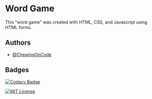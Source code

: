 <!-- @format -->

# Word Game

This "word game" was created with HTML, CSS, and Javascript using HTML forms.

## Authors

-   [@ChewingOnCode](https://www.github.com/ChewingOnCode)

## Badges

[![Codacy Badge](https://app.codacy.com/project/badge/Grade/8f66da169e9c4700a212b2ff628f3e53)](https://app.codacy.com/gh/ChewingOnCode/SimpleHTMLGame/dashboard?utm_source=gh&utm_medium=referral&utm_content=&utm_campaign=Badge_grade)

[![MIT License](https://img.shields.io/badge/License-MIT-green.svg)](https://choosealicense.com/licenses/mit/)

